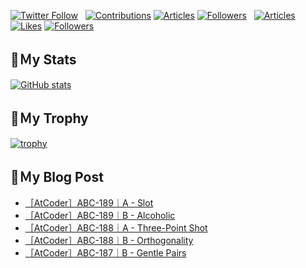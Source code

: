 [![Twitter Follow](https://img.shields.io/twitter/follow/hyperdb?label=twitter&logo=twitter&style=plastic)](https://twitter.com/hyperdb)
&nbsp;
[![Contributions](https://badgen.org/img/qiita/hyperdb/contributions?style=plastic)](https://qiita.com/hyperdb)
[![Articles](https://badgen.org/img/qiita/hyperdb/articles?style=plastic)](https://qiita.com/hyperdb)
[![Followers](https://badgen.org/img/qiita/hyperdb/followers?style=plastic)](https://qiita.com/hyperdb)
&nbsp;
[![Articles](https://badgen.org/img/zenn/hyperdb/articles)](https://zenn.dev/hyperdb)
[![Likes](https://badgen.org/img/zenn/hyperdb/likes?style=plastic)](https://zenn.dev/hyperdb)
[![Followers](https://badgen.org/img/zenn/hyperdb/followers?style=plastic)](https://zenn.dev/hyperdb)

## 🔖Ｍy Stats

[![GitHub stats](https://github-readme-stats-eight-theta.vercel.app/api?username=hyperdb&theme=radical&count_private=true&show_icons=true)](https://github.com/anuraghazra/github-readme-stats)

## 🔖Ｍy Trophy

[![trophy](https://github-profile-trophy.vercel.app/?username=hyperdb&theme=onedark)](https://github.com/ryo-ma/github-profile-trophy)

## 🔖Ｍy Blog Post

<!-- BLOG-POST-LIST:START -->
- [［AtCoder］ABC-189｜A - Slot](https://zenn.dev/hyperdb/articles/ca5518d416d17f)
- [［AtCoder］ABC-189｜B - Alcoholic](https://zenn.dev/hyperdb/articles/52e39584b75ce8)
- [［AtCoder］ABC-188｜A - Three-Point Shot](https://zenn.dev/hyperdb/articles/38d61de05c1731)
- [［AtCoder］ABC-188｜B - Orthogonality](https://zenn.dev/hyperdb/articles/0276fe7b46d9e3)
- [［AtCoder］ABC-187｜B - Gentle Pairs](https://zenn.dev/hyperdb/articles/cfc328a436142f)
<!-- BLOG-POST-LIST:END -->
